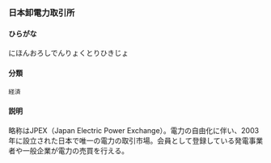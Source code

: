 <div style="display:none;">

## [あ行](securities-terms?id=あ行)
## [か行](securities-terms?id=か行)
## [さ行](securities-terms?id=さ行)
## [た行](securities-terms?id=た行)
## [な行](securities-terms?id=な行)

</div>

### 日本卸電力取引所

#### ひらがな

にほんおろしでんりょくとりひきじょ

#### 分類

`経済`

#### 説明

略称はJPEX（Japan Electric Power Exchange）。電力の自由化に伴い、2003年に設立された日本で唯一の電力の取引市場。会員として登録している発電事業者や一般企業が電力の売買を行える。

<div style="display:none;">

## [は行](securities-terms?id=は行)
## [ま行](securities-terms?id=ま行)
## [や行](securities-terms?id=や行)
## [ら行](securities-terms?id=ら行)
## [わ行](securities-terms?id=わ行)
## [英数字・記号](securities-terms?id=英数字・記号)

</div>

